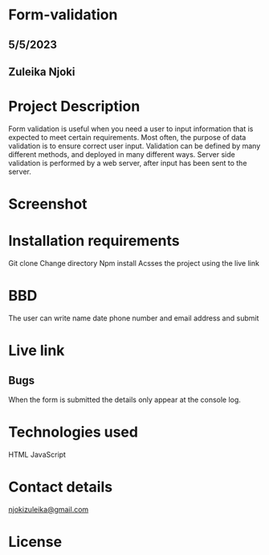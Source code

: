 # Form-validation

## 5/5/2023

## Zuleika Njoki

# Project Description

Form validation is useful when you need a user to input information that is expected to meet certain requirements. Most often, the purpose of data validation is to ensure correct user input. Validation can be defined by many different methods, and deployed in many different ways. Server side validation is performed by a web server, after input has been sent to the server.

# Screenshot



# Installation requirements

Git clone
Change directory
Npm install
Acsses the project using the live link

# BBD
The user can write name date phone number and email address and submit
# Live link

## Bugs
When the form is submitted the details only appear at the console log.

# Technologies used

HTML
JavaScript

# Contact details
njokizuleika@gmail.com

# License
